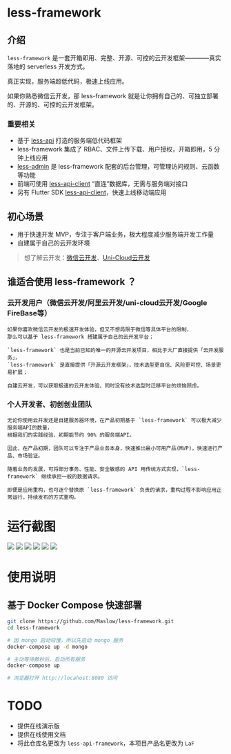 # less-framework

## 介绍

`less-framework` 是一套开箱即用、完整、开源、可控的云开发框架————真实落地的 serverless 开发方式。

真正实现，服务端超低代码，极速上线应用。

如果你熟悉微信云开发，那 less-framework 就是让你拥有自己的、可独立部署的、开源的、可控的云开发框架。

### 重要相关
  - 基于 [less-api](https://github.com/Maslow/less-api) 打造的服务端低代码框架
  - less-framework 集成了 RBAC、文件上传下载、用户授权，开箱即用，5 分钟上线应用
  - [less-admin](https://github.com/Maslow/less-admin) 是 less-framework 配套的后台管理，可管理访问规则、云函数等功能
  - 前端可使用 [less-api-client](https://github.com/Maslow/less-api-client-js) “直连”数据库，无需与服务端对接口
  - 另有 Flutter SDK [less-api-client](https://github.com/Maslow/less-api-client-dart)，快速上线移动端应用

## 初心场景

- 用于快速开发 MVP，专注于客户端业务，极大程度减少服务端开发工作量
- 自建属于自己的云开发环境

> 想了解云开发：[微信云开发](https://developers.weixin.qq.com/miniprogram/dev/wxcloud/basis/getting-started.html)、[Uni-Cloud云开发](https://uniapp.dcloud.net.cn/uniCloud/README)


## 谁适合使用 less-framework ？

### 云开发用户（微信云开发/阿里云开发/uni-cloud云开发/Google FireBase等）

    如果你喜欢微信云开发的极速开发体验，但又不想局限于微信等具体平台的限制，
    那么可以基于 less-framework 搭建属于自己的云开发平台；

    `less-framework` 也是当前已知的唯一的开源云开发项目，相比于大厂直接提供「云开发服务」，
    `less-framework` 是直接提供「开源云开发框架」，技术选型更自信、风险更可控、场景更易扩展；

    自建云开发，可以获取极速的云开发体验，同时没有技术选型时迁移平台的烦恼顾虑。


### 个人开发者、初创创业团队

    无论你使用云开发还是自建服务器环境，在产品初期基于 `less-framework` 可以极大减少服务端API的数量，
    根据我们的实践经验，初期能节约 90% 的服务端API。

    因此，在产品初期，团队可以专注于产品业务本身，快速推出最小可用产品(MVP)，快速进行产品、市场验证。

    随着业务的发展，可将部分事务、性能、安全敏感的 API 用传统方式实现，`less-framework` 继续承担一般的数据请求。

    即便是应用重构，也可逐个替换原 `less-framework` 负责的请求，重构过程不影响应用正常运行，持续发布的方式重构。


# 运行截图

![](https://s3.bmp.ovh/imgs/2021/08/9ade3cec7ba8bb0a.png)
![](https://s3.bmp.ovh/imgs/2021/08/5faa3eb4943acd55.png)
![](https://s3.bmp.ovh/imgs/2021/08/25c2e4298719f9aa.png)
![](https://s3.bmp.ovh/imgs/2021/08/1216a79b03d17a12.png)
![](https://s3.bmp.ovh/imgs/2021/08/bb2b4d2e3100d00d.png)
![](https://s3.bmp.ovh/imgs/2021/08/44a349008ec52d1f.png)

# 使用说明

## 基于 Docker Compose 快速部署

```sh
git clone https://github.com/Maslow/less-framework.git
cd less-framework

# 因 mongo 启动较慢，所以先启动 mongo 服务
docker-compose up -d mongo

# 主动等待数秒后，启动所有服务
docker-compose up

# 浏览器打开 http://locahost:8080 访问
```

# TODO

- 提供在线演示版
- 提供在线使用文档
- 将此仓库名更改为 `less-api-framework`，本项目产品名更改为 `LaF`